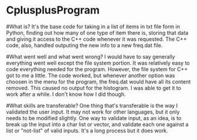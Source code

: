 # CplusplusProgram

#What is?
It's the base code for taking in a list of items in txt file form in Python, finding out how many of one type of item there is, storing that data and giving it access to
the C++ code whenever it was requested. The C++ code, also, handled outputing the new info to a new freq.dat file.

#What went well and what went wrong?
I would have to say generally everything went well except the file system portion. It was relatively easy to code everything needed for the program. However, the file system for C++ got to me a little. The code worked, but whenever another option was choosen in the menu for the program, the freq.dat would have all its content removed. This caused no output for the histogram. I was able to get it to work after a while. I don't know how I did though. 

#What skills are transferable?
One thing that's transferable is the way I validated the user input. It may not work for other languages, but it only needs to be modified slightly. One way to validate input, as an idea, is to break up the input into a char list or vector, and validate each one against a list or "not-list" of valid inputs. It's a long process but it does work.


